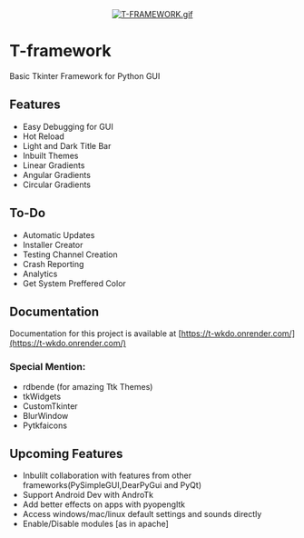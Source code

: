 <div align="center">
 <a href="https://gifyu.com/image/eDBj"><img src="https://s8.gifyu.com/images/T-FRAMEWORK.gif" alt="T-FRAMEWORK.gif" border="0" /></a>
</div>

# T-framework
Basic Tkinter Framework for Python GUI

## Features

- Easy Debugging for GUI
- Hot Reload
- Light and Dark Title Bar
- Inbuilt Themes
- Linear Gradients 
- Angular Gradients 
- Circular Gradients 

## To-Do
- Automatic Updates
- Installer Creator
- Testing Channel Creation
- Crash Reporting
- Analytics
- Get System Preffered Color

## Documentation
Documentation for this project is available at [https://t-wkdo.onrender.com/](https://t-wkdo.onrender.com/)

### Special Mention:
- rdbende (for amazing Ttk Themes)
- tkWidgets
- CustomTkinter
- BlurWindow
- Pytkfaicons

## Upcoming Features
- Inbulilt collaboration with features from other frameworks(PySimpleGUI,DearPyGui and PyQt)
- Support Android Dev with AndroTk
- Add better effects on apps with pyopengltk
- Access windows/mac/linux default settings and sounds directly
- Enable/Disable modules [as in apache]
